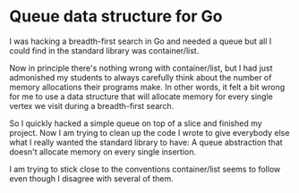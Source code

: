 # Queue data structure for Go

I was hacking a breadth-first search in Go and needed a queue but
all I could find in the standard library was container/list.

Now in principle there's nothing wrong with container/list, but I
had just admonished my students to always carefully think about
the number of memory allocations their programs make.
In other words, it felt a bit wrong for me to use a data structure
that will allocate memory for every single vertex we visit during
a breadth-first search.

So I quickly hacked a simple queue on top of a slice and finished
my project.
Now I am trying to clean up the code I wrote to give everybody else
what I really wanted the standard library to have:
A queue abstraction that doesn't allocate memory on every single
insertion.

I am trying to stick close to the conventions container/list seems
to follow even though I disagree with several of them.
